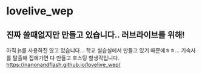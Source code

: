 # lovelive_wep
진짜 쓸때없지만 만들고 있습니다.. 러브라이브를 위해!
---
아직 js를 사용하진 않고 있습니다... 학교 실습실에서 만들고 있기 때문에ㅎㅎ...
기숙사를 탈출해 집에가면 다 만들고 호스팅 할생각입니다.
https://nanonandflash.github.io/lovelive_wep/
